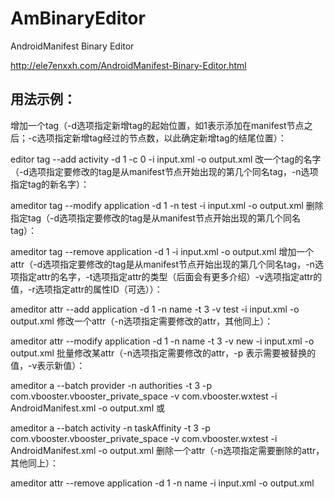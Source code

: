 # AmBinaryEditor

AndroidManifest Binary Editor

http://ele7enxxh.com/AndroidManifest-Binary-Editor.html

## 用法示例：
增加一个tag（-d选项指定新增tag的起始位置，如1表示添加在manifest节点之后；-c选项指定新增tag经过的节点数，以此确定新增tag的结尾位置）：

editor tag --add activity -d 1 -c 0 -i input.xml -o output.xml
改一个tag的名字（-d选项指定要修改的tag是从manifest节点开始出现的第几个同名tag，-n选项指定tag的新名字）：

ameditor tag --modify application -d 1 -n test -i input.xml -o output.xml
删除指定tag（-d选项指定要修改的tag是从manifest节点开始出现的第几个同名tag）：

ameditor tag --remove application -d 1 -i input.xml -o output.xml
增加一个attr（-d选项指定要修改的tag是从manifest节点开始出现的第几个同名tag，-n选项指定attr的名字，-t选项指定attr的类型（后面会有更多介绍）-v选项指定attr的值，-r选项指定attr的属性ID（可选））：

ameditor attr --add application -d 1 -n name -t 3 -v test -i input.xml -o output.xml
修改一个attr（-n选项指定需要修改的attr，其他同上）：

ameditor attr --modify application -d 1 -n name -t 3 -v new -i input.xml -o output.xml
批量修改某attr（-n选项指定需要修改的attr，-p 表示需要被替换的值，-v表示新值）：

ameditor a --batch provider -n authorities -t 3 -p com.vbooster.vbooster_private_space -v com.vbooster.wxtest -i AndroidManifest.xml -o output.xml
或

ameditor a --batch activity -n taskAffinity -t 3 -p com.vbooster.vbooster_private_space -v com.vbooster.wxtest -i AndroidManifest.xml -o output.xml
删除一个attr（-n选项指定需要删除的attr，其他同上）：

ameditor attr --remove application -d 1 -n name -i input.xml -o output.xml